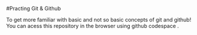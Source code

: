 #Practing Git & Github

To get more familiar with basic and not so basic concepts of git and github!
You can acess this repository in the browser using github codespace .